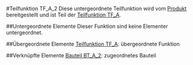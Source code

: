 #Teilfunktion TF_A_2
Diese untergeordnete Teilfunktion wird vom [Produkt](Produkt.md) bereitgestellt und ist Teil der [Teilfunktion TF_A](TF_A.md).

##Untergeordnete Elemente
Dieser Funktion sind keine Elementer untergeordnet.

##Übergeordnete Elemente
[Teilfunktion TF_A](TF_A.md): übergeordnete Funktion

##Verknüpfte Elemente
[Bauteil BT_A_2](BT_A_2.md): zugeordnetes Bauteil